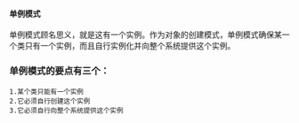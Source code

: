 #### 单例模式
单例模式顾名思义，就是这有一个实例。作为对象的创建模式，单例模式确保某一个类只有一个实例，而且自行实例化并向整个系统提供这个实例。

### 单例模式的要点有三个：
	1.某个类只能有一个实例
	2.它必须自行创建这个实例
	3.它必须自行向整个系统提供这个实例